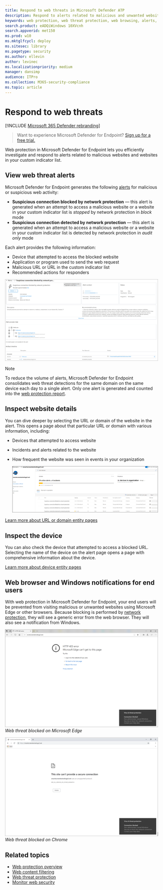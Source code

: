 ```yaml
---
title: Respond to web threats in Microsoft Defender ATP
description: Respond to alerts related to malicious and unwanted websites. Understand how web threat protection informs end users through their web browsers and Windows notifications
keywords: web protection, web threat protection, web browsing, alerts, response, security, phishing, malware, exploit, websites, network protection, Edge, Internet Explorer, Chrome, Firefox, web browser, notifications, end users, Windows notifications, blocking page,
search.product: eADQiWindows 10XVcnh
search.appverid: met150
ms.prod: w10
ms.mktglfcycl: deploy
ms.sitesec: library
ms.pagetype: security
ms.author: ellevin
author: levinec
ms.localizationpriority: medium
manager: dansimp
audience: ITPro
ms.collection: M365-security-compliance 
ms.topic: article
---
```


# Respond to web threats

[!INCLUDE [Microsoft 365 Defender rebranding](../../includes/microsoft-defender.md)]


>Want to experience Microsoft Defender for Endpoint? [Sign up for a free trial.](https://www.microsoft.com/microsoft-365/windows/microsoft-defender-atp?ocid=docs-wdatp-main-abovefoldlink&rtc=1)

Web protection in Microsoft Defender for Endpoint lets you efficiently investigate and respond to alerts related to malicious websites and websites in your custom indicator list.

## View web threat alerts
Microsoft Defender for Endpoint generates the following [alerts](manage-alerts.md) for malicious or suspicious web activity:
- **Suspicious connection blocked by network protection** — this alert is generated when an attempt to access a malicious website or a website in your custom indicator list is *stopped* by network protection in *block* mode
- **Suspicious connection detected by network protection** — this alert is generated when an attempt to access a malicious website or a website in your custom indicator list is detected by network protection in *audit only* mode

Each alert provides the following information: 
- Device that attempted to access the blocked website
- Application or program used to send the web request
- Malicious URL or URL in the custom indicator list
- Recommended actions for responders

![Image of an alert related to web threat protection](images/wtp-alert.png)

>[!Note]
>To reduce the volume of alerts, Microsoft Defender for Endpoint consolidates web threat detections for the same domain on the same device each day to a single alert. Only one alert is generated and counted into the [web protection report](web-protection-monitoring.md).

## Inspect website details
You can dive deeper by selecting the URL or domain of the website in the alert. This opens a page about that particular URL or domain with various information, including:
- Devices that attempted to access website
- Incidents and alerts related to the website
- How frequent the website was seen in events in your organization

    ![Image of the domain or URL entity details page](images/wtp-website-details.png)

[Learn more about URL or domain entity pages](investigate-domain.md)

## Inspect the device
You can also check the device that attempted to access a blocked URL. Selecting the name of the device on the alert page opens a page with comprehensive information about the device.

[Learn more about device entity pages](investigate-machines.md)

## Web browser and Windows notifications for end users

With web protection in Microsoft Defender for Endpoint, your end users will be prevented from visiting malicious or unwanted websites using Microsoft Edge or other browsers. Because blocking is performed by [network protection](network-protection.md), they will see a generic error from the web browser. They will also see a notification from Windows.

![Image of Microsoft Edge showing a 403 error and the Windows notification](images/wtp-browser-blocking-page.png)
*Web threat blocked on Microsoft Edge*

![Image of Chrome web browser showing a secure connection warning and the Windows notification](images/wtp-chrome-browser-blocking-page.png)
*Web threat blocked on Chrome*

## Related topics
- [Web protection overview](web-protection-overview.md)
- [Web content filtering](web-content-filtering.md)
- [Web threat protection](web-threat-protection.md)
- [Monitor web security](web-protection-monitoring.md)
